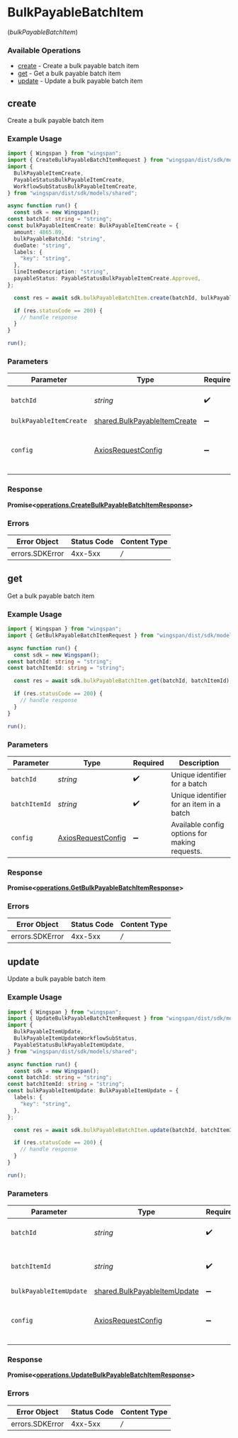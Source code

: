 # BulkPayableBatchItem
(*bulkPayableBatchItem*)

### Available Operations

* [create](#create) - Create a bulk payable batch item
* [get](#get) - Get a bulk payable batch item
* [update](#update) - Update a bulk payable batch item

## create

Create a bulk payable batch item

### Example Usage

```typescript
import { Wingspan } from "wingspan";
import { CreateBulkPayableBatchItemRequest } from "wingspan/dist/sdk/models/operations";
import {
  BulkPayableItemCreate,
  PayableStatusBulkPayableItemCreate,
  WorkflowSubStatusBulkPayableItemCreate,
} from "wingspan/dist/sdk/models/shared";

async function run() {
  const sdk = new Wingspan();
const batchId: string = "string";
const bulkPayableItemCreate: BulkPayableItemCreate = {
  amount: 4865.89,
  bulkPayableBatchId: "string",
  dueDate: "string",
  labels: {
    "key": "string",
  },
  lineItemDescription: "string",
  payableStatus: PayableStatusBulkPayableItemCreate.Approved,
};

  const res = await sdk.bulkPayableBatchItem.create(batchId, bulkPayableItemCreate);

  if (res.statusCode == 200) {
    // handle response
  }
}

run();
```

### Parameters

| Parameter                                                                        | Type                                                                             | Required                                                                         | Description                                                                      |
| -------------------------------------------------------------------------------- | -------------------------------------------------------------------------------- | -------------------------------------------------------------------------------- | -------------------------------------------------------------------------------- |
| `batchId`                                                                        | *string*                                                                         | :heavy_check_mark:                                                               | Unique identifier for a batch                                                    |
| `bulkPayableItemCreate`                                                          | [shared.BulkPayableItemCreate](../../sdk/models/shared/bulkpayableitemcreate.md) | :heavy_minus_sign:                                                               | N/A                                                                              |
| `config`                                                                         | [AxiosRequestConfig](https://axios-http.com/docs/req_config)                     | :heavy_minus_sign:                                                               | Available config options for making requests.                                    |


### Response

**Promise<[operations.CreateBulkPayableBatchItemResponse](../../sdk/models/operations/createbulkpayablebatchitemresponse.md)>**
### Errors

| Error Object    | Status Code     | Content Type    |
| --------------- | --------------- | --------------- |
| errors.SDKError | 4xx-5xx         | */*             |

## get

Get a bulk payable batch item

### Example Usage

```typescript
import { Wingspan } from "wingspan";
import { GetBulkPayableBatchItemRequest } from "wingspan/dist/sdk/models/operations";

async function run() {
  const sdk = new Wingspan();
const batchId: string = "string";
const batchItemId: string = "string";

  const res = await sdk.bulkPayableBatchItem.get(batchId, batchItemId);

  if (res.statusCode == 200) {
    // handle response
  }
}

run();
```

### Parameters

| Parameter                                                    | Type                                                         | Required                                                     | Description                                                  |
| ------------------------------------------------------------ | ------------------------------------------------------------ | ------------------------------------------------------------ | ------------------------------------------------------------ |
| `batchId`                                                    | *string*                                                     | :heavy_check_mark:                                           | Unique identifier for a batch                                |
| `batchItemId`                                                | *string*                                                     | :heavy_check_mark:                                           | Unique identifier for an item in a batch                     |
| `config`                                                     | [AxiosRequestConfig](https://axios-http.com/docs/req_config) | :heavy_minus_sign:                                           | Available config options for making requests.                |


### Response

**Promise<[operations.GetBulkPayableBatchItemResponse](../../sdk/models/operations/getbulkpayablebatchitemresponse.md)>**
### Errors

| Error Object    | Status Code     | Content Type    |
| --------------- | --------------- | --------------- |
| errors.SDKError | 4xx-5xx         | */*             |

## update

Update a bulk payable batch item

### Example Usage

```typescript
import { Wingspan } from "wingspan";
import { UpdateBulkPayableBatchItemRequest } from "wingspan/dist/sdk/models/operations";
import {
  BulkPayableItemUpdate,
  BulkPayableItemUpdateWorkflowSubStatus,
  PayableStatusBulkPayableItemUpdate,
} from "wingspan/dist/sdk/models/shared";

async function run() {
  const sdk = new Wingspan();
const batchId: string = "string";
const batchItemId: string = "string";
const bulkPayableItemUpdate: BulkPayableItemUpdate = {
  labels: {
    "key": "string",
  },
};

  const res = await sdk.bulkPayableBatchItem.update(batchId, batchItemId, bulkPayableItemUpdate);

  if (res.statusCode == 200) {
    // handle response
  }
}

run();
```

### Parameters

| Parameter                                                                        | Type                                                                             | Required                                                                         | Description                                                                      |
| -------------------------------------------------------------------------------- | -------------------------------------------------------------------------------- | -------------------------------------------------------------------------------- | -------------------------------------------------------------------------------- |
| `batchId`                                                                        | *string*                                                                         | :heavy_check_mark:                                                               | Unique identifier for a batch                                                    |
| `batchItemId`                                                                    | *string*                                                                         | :heavy_check_mark:                                                               | Unique identifier for an item in a batch                                         |
| `bulkPayableItemUpdate`                                                          | [shared.BulkPayableItemUpdate](../../sdk/models/shared/bulkpayableitemupdate.md) | :heavy_minus_sign:                                                               | N/A                                                                              |
| `config`                                                                         | [AxiosRequestConfig](https://axios-http.com/docs/req_config)                     | :heavy_minus_sign:                                                               | Available config options for making requests.                                    |


### Response

**Promise<[operations.UpdateBulkPayableBatchItemResponse](../../sdk/models/operations/updatebulkpayablebatchitemresponse.md)>**
### Errors

| Error Object    | Status Code     | Content Type    |
| --------------- | --------------- | --------------- |
| errors.SDKError | 4xx-5xx         | */*             |
